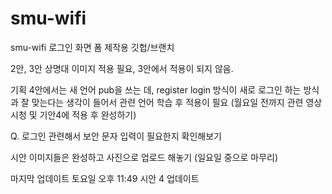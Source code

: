 # smu-wifi

smu-wifi 로그인 화면 폼 제작용 깃헙/브랜치

2안, 3안 상명대 이미지 적용 필요, 3안에서 적용이 되지 않음.

기획 4안에서는 새 언어 pub을 쓰는 데, register login 방식이 새로 로그인 하는 방식과 잘 맞는다는 생각이 들어서 관련 언어 학습 후 적용이 필요
(월요일 전까지 관련 영상 시청 및 기안4에 적용 후 완성하기)

Q. 로그인 관련해서 보안 문자 입력이 필요한지 확인해보기

시안 이미지들은 완성하고 사진으로 업로드 해놓기 (일요일 중으로 마무리)

마지막 업데이트 토요일 오후 11:49 시안 4 업데이트
